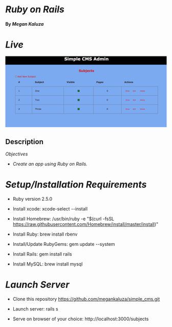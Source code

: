 # _Ruby on Rails_

#### By _**Megan Kaluza**_

# _Live_
![screenshot](app/assets/images/screen_shot.png)

## Description

_Objectives_

* _Create an app using Ruby on Rails._

# _Setup/Installation Requirements_

* Ruby version 2.5.0

* Install xcode: xcode-select --install

* Install Homebrew: /usr/bin/ruby -e "$(curl -fsSL https://raw.githubusercontent.com/Homebrew/install/master/install)"
* Install Ruby: brew install rbenv

* Install/Update RubyGems: gem update --system

* Install Rails: gem install rails

* Install MySQL: brew install mysql

# _Launch Server_

* Clone this repository https://github.com/megankaluza/simple_cms.git

* Launch server: rails s

* Serve on browser of your choice: http://localhost:3000/subjects
